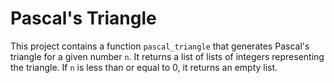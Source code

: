 # Pascal's Triangle

This project contains a function `pascal_triangle` that generates Pascal's triangle for a given number `n`. It returns a list of lists of integers representing the triangle. If `n` is less than or equal to 0, it returns an empty list.
